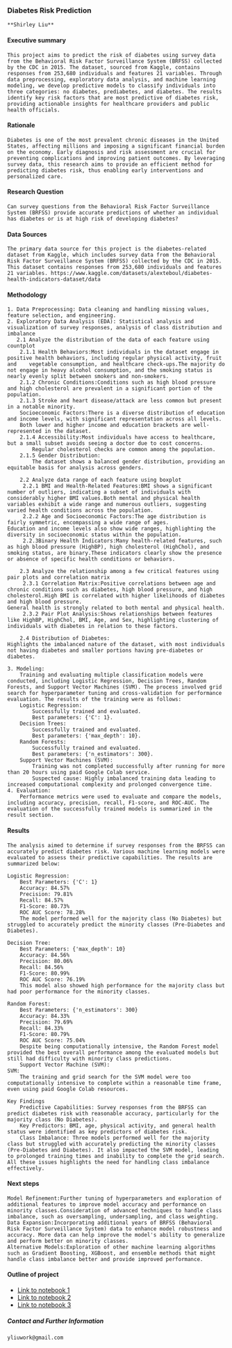 ### Diabetes Risk Prediction

    **Shirley Liu**

#### Executive summary
    This project aims to predict the risk of diabetes using survey data from the Behavioral Risk Factor Surveillance System (BRFSS) collected by the CDC in 2015. The dataset, sourced from Kaggle, contains responses from 253,680 individuals and features 21 variables. Through data preprocessing, exploratory data analysis, and machine learning modeling, we develop predictive models to classify individuals into three categories: no diabetes, prediabetes, and diabetes. The results identify key risk factors that are most predictive of diabetes risk, providing actionable insights for healthcare providers and public health officials.

#### Rationale
    Diabetes is one of the most prevalent chronic diseases in the United States, affecting millions and imposing a significant financial burden on the economy. Early diagnosis and risk assessment are crucial for preventing complications and improving patient outcomes. By leveraging survey data, this research aims to provide an efficient method for predicting diabetes risk, thus enabling early interventions and personalized care.

#### Research Question
    Can survey questions from the Behavioral Risk Factor Surveillance System (BRFSS) provide accurate predictions of whether an individual has diabetes or is at high risk of developing diabetes?

#### Data Sources
    The primary data source for this project is the diabetes-related dataset from Kaggle, which includes survey data from the Behavioral Risk Factor Surveillance System (BRFSS) collected by the CDC in 2015. This dataset contains responses from 253,680 individuals and features 21 variables. https://www.kaggle.com/datasets/alexteboul/diabetes-health-indicators-dataset/data

#### Methodology
    1. Data Preprocessing: Data cleaning and handling missing values, feature selection, and engineering.
    2. Exploratory Data Analysis (EDA): Statistical analysis and visualization of survey responses, analysis of class distribution and imbalance
       2.1 Analyze the distribution of the data of each feature using countplot
        2.1.1 Health Behaviors:Most individuals in the dataset engage in positive health behaviors, including regular physical activity, fruit and    vegetable consumption, and healthcare check-ups.The majority do not engage in heavy alcohol consumption, and the smoking status is nearly evenly split between smokers and non-smokers.
        2.1.2 Chronic Conditions:Conditions such as high blood pressure and high cholesterol are prevalent in a significant portion of the population.
        2.1.3 Stroke and heart disease/attack are less common but present in a notable minority.
        Socioeconomic Factors:There is a diverse distribution of education and income levels, with significant representation across all levels.
        Both lower and higher income and education brackets are well-represented in the dataset.
        2.1.4 Accessibility:Most individuals have access to healthcare, but a small subset avoids seeing a doctor due to cost concerns.
            Regular cholesterol checks are common among the population.
        2.1.5 Gender Distribution:
            The dataset shows a balanced gender distribution, providing an equitable basis for analysis across genders.

        2.2 Analyze data range of each feature using boxplot
         2.2.1 BMI and Health-Related Features:BMI shows a significant number of outliers, indicating a subset of individuals with considerably higher BMI values.Both mental and physical health variables exhibit a wide range and numerous outliers, suggesting varied health conditions across the population.
         2.2.2 Age and Socioeconomic Factors:The age distribution is fairly symmetric, encompassing a wide range of ages.
    Education and income levels also show wide ranges, highlighting the diversity in socioeconomic status within the population.
         2.2.3Binary Health Indicators:Many health-related features, such as high blood pressure (HighBP), high cholesterol (HighChol), and smoking status, are binary.These indicators clearly show the presence or absence of specific health conditions or behaviors.

        2.3 Analyze the relationship among a few critical features using pair plots and correlation matrix
         2.3.1 Correlation Matrix:Positive correlations between age and chronic conditions such as diabetes, high blood pressure, and high cholesterol.High BMI is correlated with higher likelihoods of diabetes and high blood pressure.
    General health is strongly related to both mental and physical health.
         2.3.2 Pair Plot Analysis:Shows relationships between features like HighBP, HighChol, BMI, Age, and Sex, highlighting clustering of individuals with diabetes in relation to these factors.

        2.4 Distribution of Diabetes:
    Highlights the imbalanced nature of the dataset, with most individuals not having diabetes and smaller portions having pre-diabetes or diabetes.

    3. Modeling:
        Training and evaluating multiple classification models were conducted, including Logistic Regression, Decision Trees, Random Forests, and Support Vector Machines (SVM). The process involved grid search for hyperparameter tuning and cross-validation for performance evaluation. The results of the training were as follows:
        Logistic Regression:
            Successfully trained and evaluated.
            Best parameters: {'C': 1}.
        Decision Trees:
            Successfully trained and evaluated.
            Best parameters: {'max_depth': 10}.
        Random Forests:
            Successfully trained and evaluated.
            Best parameters: {'n_estimators': 300}.
        Support Vector Machines (SVM):
            Training was not completed successfully after running for more than 20 hours using paid Google Colab service.
            Suspected cause: Highly imbalanced training data leading to increased computational complexity and prolonged convergence time.
    4. Evaluation:
        Performance metrics were used to evaluate and compare the models, including accuracy, precision, recall, F1-score, and ROC-AUC. The evaluation of the successfully trained models is summarized in the result section. 


#### Results
    The analysis aimed to determine if survey responses from the BRFSS can accurately predict diabetes risk. Various machine learning models were evaluated to assess their predictive capabilities. The results are summarized below:

    Logistic Regression:
        Best Parameters: {'C': 1}
        Accuracy: 84.57%
        Precision: 79.81%
        Recall: 84.57%
        F1-Score: 80.73%
        ROC AUC Score: 78.28%
        The model performed well for the majority class (No Diabetes) but struggled to accurately predict the minority classes (Pre-Diabetes and Diabetes).
        
    Decision Tree:
        Best Parameters: {'max_depth': 10}
        Accuracy: 84.56%
        Precision: 80.06%
        Recall: 84.56%
        F1-Score: 80.99%
        ROC AUC Score: 76.19%
        This model also showed high performance for the majority class but had poor performance for the minority classes.
    
    Random Forest:
        Best Parameters: {'n_estimators': 300}
        Accuracy: 84.33%
        Precision: 79.69%
        Recall: 84.33%
        F1-Score: 80.79%
        ROC AUC Score: 75.04%
        Despite being computationally intensive, the Random Forest model provided the best overall performance among the evaluated models but still had difficulty with minority class predictions.
        Support Vector Machine (SVM):
    SVM:
        The training and grid search for the SVM model were too computationally intensive to complete within a reasonable time frame, even using paid Google Colab resources.
    
    Key Findings
        Predictive Capabilities: Survey responses from the BRFSS can predict diabetes risk with reasonable accuracy, particularly for the majority class (No Diabetes).
        Key Predictors: BMI, age, physical activity, and general health status were identified as key predictors of diabetes risk.
        Class Imbalance: Three models performed well for the majority class but struggled with accurately predicting the minority classes (Pre-Diabetes and Diabetes). It also impacted the SVM model, leading to prolonged training times and inability to complete the grid search. All these issues highlights the need for handling class imbalance effectively.

#### Next steps
    Model Refinement:Further tuning of hyperparameters and exploration of additional features to improve model accuracy and performance on minority classes.Consideration of advanced techniques to handle class imbalance, such as oversampling, undersampling, and class weighting.
    Data Expansion:Incorporating additional years of BRFSS (Behavioral Risk Factor Surveillance System) data to enhance model robustness and accuracy. More data can help improve the model's ability to generalize and perform better on minority classes.
    Alternative Models:Exploration of other machine learning algorithms such as Gradient Boosting, XGBoost, and ensemble methods that might handle class imbalance better and provide improved performance.

#### Outline of project

- [Link to notebook 1]()
- [Link to notebook 2]()
- [Link to notebook 3]()


##### Contact and Further Information
    yliuwork@gmail.com

